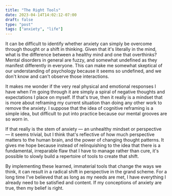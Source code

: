 ```yaml
---
title: "The Right Tools"
date: 2023-04-14T14:02:12-07:00
draft: false
type: "post"
tags: ["anxiety", "life"]
---
```


It can be difficult to identify whether anxiety can simply be overcome through thought or a shift in thinking. Given that it's literally in the mind, what is the difference between a healthy mind and one that overthinks? Mental disorders in general are fuzzy, and somewhat undefined as they manifest differently in everyone. This can make me somewhat skeptical of our understanding of psychology because it seems so undefined, and we don't know and can't observe those interactions.

It makes me wonder if the very real physical and emotional responses I have when I'm going through it are simply a spiral of negative thoughts and expectations I place on myself. If that's true, then it really is a mindset that is more about reframing my current situation than doing any other work to remove the anxiety. I suppose that the idea of cognitive reframing is a simple idea, but difficult to put into practice because our mental grooves are so worn in.

If that really is the stem of anxiety — an unhealthy mindset or perspective — it seems trivial, but I think that's reflective of how much perspective matters to the human brain, and the power of changing thought patterns. It gives me hope because instead of relinquishing to the idea that there is a fundamental, irreparable flaw that I have to manage rather than cure, it's possible to slowly build a repertoire of tools to create that shift.

By implementing these learned, immaterial tools that change the ways we think, it can result in a radical shift in perspective in the grand scheme. For a long time I've believed that as long as my needs are met, I have everything I already need to be satisfied and content. If my conceptions of anxiety are true, then my belief is right.
